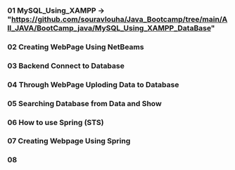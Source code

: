 ### 01 MySQL_Using_XAMPP -> "https://github.com/souravlouha/Java_Bootcamp/tree/main/All_JAVA/BootCamp_java/MySQL_Using_XAMPP_DataBase"
### 02 Creating WebPage Using NetBeams
### 03 Backend Connect to Database
### 04 Through WebPage Uploding Data to Database
### 05 Searching Database from Data and Show
### 06 How to use Spring (STS)
### 07 Creating Webpage Using Spring
### 08 
